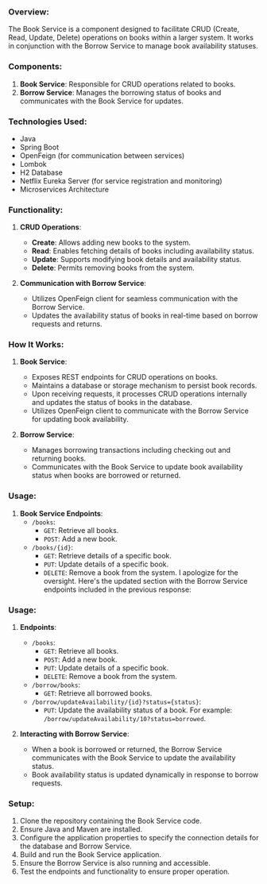 ### Overview:

The Book Service is a component designed to facilitate CRUD (Create, Read, Update, Delete) operations on books within a larger system. It works in conjunction with the Borrow Service to manage book availability statuses.

### Components:

1. **Book Service**: Responsible for CRUD operations related to books.
2. **Borrow Service**: Manages the borrowing status of books and communicates with the Book Service for updates.

### Technologies Used:

- Java
- Spring Boot
- OpenFeign (for communication between services)
- Lombok
- H2 Database
- Netflix Eureka Server (for service registration and monitoring)
- Microservices Architecture

### Functionality:

1. **CRUD Operations**:
    - **Create**: Allows adding new books to the system.
    - **Read**: Enables fetching details of books including availability status.
    - **Update**: Supports modifying book details and availability status.
    - **Delete**: Permits removing books from the system.

2. **Communication with Borrow Service**:
    - Utilizes OpenFeign client for seamless communication with the Borrow Service.
    - Updates the availability status of books in real-time based on borrow requests and returns.

### How It Works:

1. **Book Service**:
    - Exposes REST endpoints for CRUD operations on books.
    - Maintains a database or storage mechanism to persist book records.
    - Upon receiving requests, it processes CRUD operations internally and updates the status of books in the database.
    - Utilizes OpenFeign client to communicate with the Borrow Service for updating book availability.

2. **Borrow Service**:
    - Manages borrowing transactions including checking out and returning books.
    - Communicates with the Book Service to update book availability status when books are borrowed or returned.

### Usage:

1. **Book Service Endpoints**:
    - `/books`:
        - `GET`: Retrieve all books.
        - `POST`: Add a new book.
    - `/books/{id}`:
        - `GET`: Retrieve details of a specific book.
        - `PUT`: Update details of a specific book.
        - `DELETE`: Remove a book from the system.
          I apologize for the oversight. Here's the updated section with the Borrow Service endpoints included in the previous response:

### Usage:

1. **Endpoints**:
    - `/books`:
        - `GET`: Retrieve all books.
        - `POST`: Add a new book.
        - `PUT`: Update details of a specific book.
        - `DELETE`: Remove a book from the system.
    - `/borrow/books`:
        - `GET`: Retrieve all borrowed books.
    - `/borrow/updateAvailability/{id}?status={status}`:
        - `PUT`: Update the availability status of a book. For example: `/borrow/updateAvailability/10?status=borrowed`.

2. **Interacting with Borrow Service**:
    - When a book is borrowed or returned, the Borrow Service communicates with the Book Service to update the availability status.
    - Book availability status is updated dynamically in response to borrow requests.


### Setup:

1. Clone the repository containing the Book Service code.
2. Ensure Java and Maven are installed.
3. Configure the application properties to specify the connection details for the database and Borrow Service.
4. Build and run the Book Service application.
5. Ensure the Borrow Service is also running and accessible.
6. Test the endpoints and functionality to ensure proper operation.